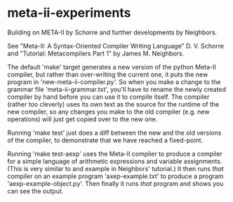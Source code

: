 meta-ii-experiments
===================

Building on META-II by Schorre and further developments by Neighbors.

See "Meta-II: A Syntax-Oriented Compiler Writing Language" D. V. Schorre
and "Tutorial: Metacompilers Part 1" by James M. Neighbors.

The default 'make' target generates a new version of the python Meta-II
compiler, but rather than over-writing the current one, it puts the new
program in 'new-meta-ii-compiler.py'. So when you make a change to the
grammar file 'meta-ii-grammar.txt', you'll have to rename the newly 
created compiler by hand before you can use it to compile itself. The
compiler (rather too cleverly) uses its own text as the source for the
runtime of the new compiler, so any changes you make to the old compiler
(e.g. new operations) will just get copied over to the new one.

Running 'make test' just does a diff between the new and the old versions of
the compiler, to demonstrate that we have reached a fixed-point.

Running 'make test-aexp' uses the Meta-II complier to produce a compiler
for a simple language of arithmetic expressions and variable assignments. 
(This is very similar to and example in Neighbors' tutorial.) It then
runs *that* compiler on an example program 'axep-example.txt' to produce a
program 'aexp-example-object.py'. Then finally it runs *that* program and 
shows you can see the output.


